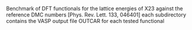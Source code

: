 Benchmark of DFT functionals for the lattice energies of 
X23 against the reference DMC numbers [Phys. Rev. Lett. 133, 046401]
each subdirectory contains the VASP output file OUTCAR for each tested functional
